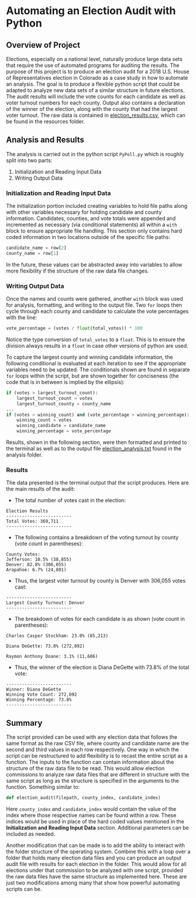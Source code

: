 # **Automating an Election Audit with Python**

## **Overview of Project**
Elections, especially on a national level, naturally produce large data sets
that require the use of automated programs for auditing the results. The
purpose of this project is to produce an election audit for a 2018 U.S. House
of Representatives election in Colorado as a case study in how to automate an
analysis. The goal is to produce a flexible python script that could be adapted
to analyze new data sets of a similar structure in future elections. The audit
results will include the vote counts for each candidate as well as voter
turnout numbers for each county. Output also contains a declaration of the
winner of the election, along with the county that had the largest voter
turnout. The raw data is contained in
[election_results.csv](/resources/election_results.csv), which can be found in
the resources folder.

## **Analysis and Results**
The analysis is carried out in the python script ```PyPoll.py``` which is
roughly split into two parts:
1. Initialization and Reading Input Data
1. Writing Output Data

### **Initialization and Reading Input Data**
The initialization portion included creating variables to hold file paths along
with other variables necessary for holding candidate and county information.
Candidates, counties, and vote totals were appended and incremented as
necessary (via conditional statements) all within a ```with``` block to ensure
appropriate file handling. This section only contains hard coded information in
two locations outside of the specific file paths:
```python
candidate_name = row[2]
county_name = row[1]
```
In the future, these values can be abstracted away into variables to allow
more flexibility if the structure of the raw data file changes.

### **Writing Output Data**
Once the names and counts were gathered, another ```with``` block was used for
analysis, formatting, and writing to the output file. Two ```for``` loops then
cycle through each county and candidate to calculate the vote percentages with
the line:
```python
vote_percentage = (votes / float(total_votes)) * 100
```
Notice the type conversion of ```total_votes``` to a ```float```. This is to
ensure the division always results in a ```float``` in case other versions of
python are used.

To capture the largest county and winning candidate information, the following
conditional is evaluated at each iteration to see if the appropriate variables
need to be updated. The conditionals shown are found in separate ```for```
loops within the script, but are shown together for conciseness (the code that
is in between is implied by the ellipsis):
```python
if (votes > largest_turnout_count):
    largest_turnout_count = votes
    largest_turnout_county = county_name
...
if (votes > winning_count) and (vote_percentage > winning_percentage):
    winning_count = votes
    winning_candidate = candidate_name
    winning_percentage = vote_percentage
```

Results, shown in the following section, were then formatted and printed to the
terminal as well as to the output file
[election_analysis.txt](/analysis/election_analysis.txt) found in the analysis
folder.

### **Results**
The data presented is the terminal output that the script produces. Here are
the main results of the audit:
* The total number of votes cast in the election:
```
Election Results
-------------------------
Total Votes: 369,711
-------------------------
```

* The following contains a breakdown of the voting turnout by county (vote
count in parentheses):
```
County Votes:
Jefferson: 10.5% (38,855)
Denver: 82.8% (306,055)
Arapahoe: 6.7% (24,801)
```

* Thus, the largest voter turnout by county is Denver with 306,055 votes cast:
```
-------------------------
Largest County Turnout: Denver
-------------------------
```

* The breakdown of votes for each candidate is as shown (vote count in
parentheses):
```
Charles Casper Stockham: 23.0% (85,213)

Diana DeGette: 73.8% (272,892)

Raymon Anthony Doane: 3.1% (11,606)
```

* Thus, the winner of the election is Diana DeGette with 73.8% of the total
vote:
```
-------------------------
Winner: Diana DeGette
Winning Vote Count: 272,892
Winning Percentage: 73.8%
-------------------------
```

## **Summary**
The script provided can be used with any election data that follows the same
format as the raw CSV file, where county and candidate name are the second and
third values in each row respectively. One way in which the script can be
restructured to add flexibility is to recast the entire script as a function.
The inputs to the function can contain information about the structure of the
raw data file to be read. This would allow election commissions to analyze raw
data files that are different in structure with the same script as long as the
structure is specified in the arguments to the function. Something similar to:
```python
def election_audit(filepath, county_index, candidate_index)
```
Here ```county_index``` and ```candidate_index``` would contain the value of
the index where those respective names can be found within a row. These indices
would be used in place of the hard coded values mentioned in the
**Initialization and Reading Input Data** section. Additional parameters can be
included as needed.

Another modification that can be made is to add the ability to interact with
the folder structure of the operating system. Combine this with a loop over a
folder that holds many election data files and you can produce an output audit
file with results for each election in the folder. This would allow for all
elections under that commission to be analyzed with one script, provided the
raw data files have the same structure as implemented here. These are just two
modifications among many that show how powerful automating scripts can be.